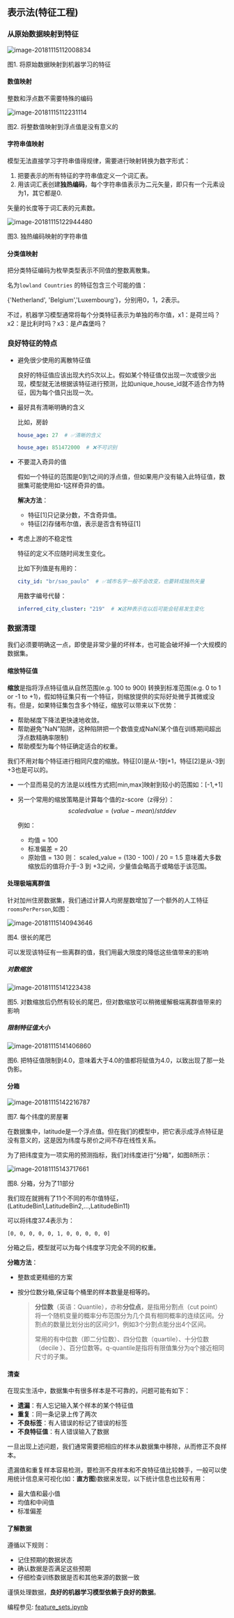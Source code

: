 ## 表示法(特征工程)

### 从原始数据映射到特征

![image-20181115112008834](assets/image-20181115112008834-2252008.png)

图1. 将原始数据映射到机器学习的特征

#### 数值映射

整数和浮点数不需要特殊的编码

![image-20181115112231114](assets/image-20181115112231114-2252151.png)

图2. 将整数值映射到浮点值是没有意义的

#### 字符串值映射

模型无法直接学习字符串值得规律，需要进行映射转换为数字形式：

1. 把要表示的所有特征的字符串值定义一个词汇表。
2. 用该词汇表创建**独热编码**，每个字符串值表示为二元矢量，即只有一个元素设为1，其它都是0.

矢量的长度等于词汇表的元素数。

![image-20181115122944480](assets/image-20181115122944480-2256184.png)

图3. 独热编码映射的字符串值

#### 分类值映射

把分类特征编码为枚举类型表示不同值的整数离散集。

名为```lowland Countries``` 的特征包含三个可能的值：

{'Netherland', 'Belgium','Luxembourg'}，分别用0，1，2表示。

不过，机器学习模型通常将每个分类特征表示为单独的布尔值，x1：是荷兰吗？x2：是比利时吗？x3：是卢森堡吗？

### 良好特征的特点

- 避免很少使用的离散特征值

  良好的特征值应该出现大约5次以上。假如某个特征值仅出现一次或很少出现，模型就无法根据该特征进行预测，比如unique_house_id就不适合作为特征，因为每个值只出现一次。

- 最好具有清晰明确的含义

  比如，房龄

  ```yaml
  house_age: 27  # ✅清晰的含义
  
  house_age: 851472000  # ❌不可识别
  ```

- 不要混入奇异的值

  假如一个特征的范围是0到1之间的浮点值，但如果用户没有输入此特征值，数据集可能使用如-1这样奇异的值。

  **解决方法**：

  - 特征[1]只记录分数，不含奇异值。
  - 特征[2]存储布尔值，表示是否含有特征[1]

- 考虑上游的不稳定性

  特征的定义不应随时间发生变化。

  比如下列值是有用的：

  ```yaml
  city_id: "br/sao_paulo"  # ✅城市名字一般不会改变，也要转成独热矢量
  ```

  用数字编号代替：

  ```yaml
  inferred_city_cluster: "219"  # ❌这种表示在以后可能会轻易发生变化
  ```

### 数据清理

我们必须要明确这一点，即使是非常少量的坏样本，也可能会破坏掉一个大规模的数据集。

#### 缩放特征值

**缩放**是指将浮点特征值从自然范围(e.g. 100 to 900) 转换到标准范围(e.g. 0 to 1 or -1 to +1)，假如特征集只有一个特征，则缩放提供的实际好处微乎其微或没有。但是，如果特征集包含多个特征，缩放可以带来以下优势：

- 帮助梯度下降法更快速地收敛。
- 帮助避免“NaN”陷阱，这种陷阱把一个数值变成NaN(某个值在训练期间超出浮点数精确率限制)
- 帮助模型为每个特征确定适合的权重。

我们不用对每个特征进行相同尺度的缩放。特征[0]是从-1到+1，特征[2]是从-3到+3也是可以的。

- 一个显而易见的方法是以线性方式把[min,max]映射到较小的范围如：[-1,+1]

- 另一个常用的缩放策略是计算每个值的z-score（z得分）：
  $$scaledvalue = (value - mean)/stddev$$

   例如：
  - 均值 = 100
  - 标准偏差 = 20
  - 原始值 = 130
  则：
  scaled_value = (130 - 100) / 20 = 1.5
  意味着大多数缩放后的值将介于-3 到 +3之间，少量值会略高于或略低于该范围。

#### 处理极端离群值

针对加州住房数据集，我们通过计算人均房屋数增加了一个额外的人工特征```roomsPerPerson```,如图：

![image-20181115140943646](assets/image-20181115140943646-2262183.png)

图4. 很长的尾巴

可以发现该特征有一些离群的值，我们用最大限度的降低这些值带来的影响

##### 对数缩放

![image-20181115141223438](assets/image-20181115141223438-2262343.png)

图5. 对数缩放后仍然有较长的尾巴，但对数缩放可以稍微缓解极端离群值带来的影响

##### 限制特征值大小

![image-20181115141406860](assets/image-20181115141406860-2262446.png)

图6. 把特征值限制到4.0，意味着大于4.0的值都将赋值为4.0，以致出现了那一处伪影。

#### 分箱

![image-20181115142216787](assets/image-20181115142216787-2262936.png)

图7. 每个纬度的房屋署

在数据集中，latitude是一个浮点值。但在我们的模型中，把它表示成浮点特征是没有意义的，这是因为纬度与房价之间不存在线性关系。

为了把纬度变为一项实用的预测指标，我们对纬度进行“分箱”，如图8所示：

![image-20181115143717661](assets/image-20181115143717661-2263837.png)

图8. 分箱，分为了11部分

我们现在就拥有了11个不同的布尔值特征，(LatitudeBin1,LatitudeBin2,...,LatitudeBin11)

可以将纬度37.4表示为：

```[0, 0, 0, 0, 0, 1, 0, 0, 0, 0, 0]```

分箱之后，模型就可以为每个纬度学习完全不同的权重。

**分箱方法**：

- 整数或更精细的方案

- 按分位数分箱,保证每个桶里的样本数量是相等的。

  > **分位数**（英语：Quantile），亦称**分位点**，是指用分割点（cut point）将一个随机变量的概率分布范围分为几个具有相同概率的连续区间。分割点的数量比划分出的区间少1，例如3个分割点能分出4个区间。
  >
  > 常用的有中位数（即二分位数）、四分位数（quartile）、十分位数（decile ）、百分位数等。q-quantile是指将有限值集分为q个接近相同尺寸的子集。

#### 清查

在现实生活中，数据集中有很多样本是不可靠的，问题可能有如下：

- **遗漏**：有人忘记输入某个样本的某个特征值
- **重复**：同一条记录上传了两次
- **不良标签**：有人错误的标记了错误的标签
- **不良特征值**：有人错误输入了数据

一旦出现上述问题，我们通常需要把相应的样本从数据集中移除，从而修正不良样本。

遗漏值和重复样本容易检测，要检测不良样本和不良特征值比较棘手，一般可以使用统计信息来可视化(如：**直方图**)数据来发现，以下统计信息也比较有用：

- 最大值和最小值
- 均值和中间值
- 标准偏差

#### 了解数据

遵循以下规则：

- 记住预期的数据状态
- 确认数据是否满足这些预期
- 仔细检查训练数据是否和其他来源的数据一致

谨慎处理数据，**良好的机器学习模型依赖于良好的数据**。

编程参见: [feature_sets.ipynb](./featrue_sets.ipynb)